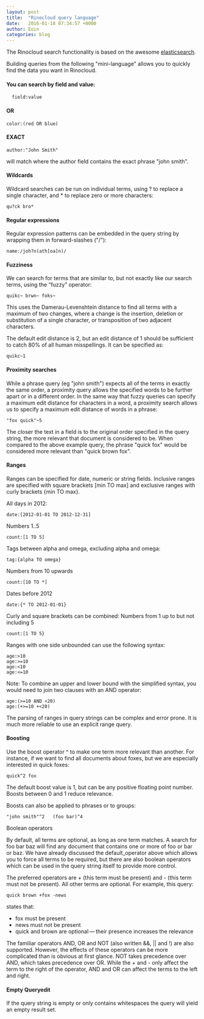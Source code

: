 ```yaml
---
layout: post
title:  "Rinocloud query language"
date:   2016-01-18 07:34:57 +0000
author: Eoin
categories: blog
---
```


The Rinocloud search functionality is based on the awesome [elasticsearch](http://elastic.co).

Building queries from the following "mini-language" allows you to quickly find the data you want in Rinocloud.

#### You can search by field and value:

  ```
    field:value
  ```

#### OR

  ```
  color:(red OR blue)
  ```

#### EXACT

  ```
  author:"John Smith"
  ```

will match where the author field contains the exact phrase "john smith".

#### Wildcards

Wildcard searches can be run on individual terms, using ? to replace a single character, and * to replace zero or more characters:

```
qu?ck bro*
```

#### Regular expressions

Regular expression patterns can be embedded in the query string by wrapping them in forward-slashes ("/"):

```
name:/joh?n(ath[oa]n)/
```

#### Fuzziness

We can search for terms that are similar to, but not exactly like our search terms, using the “fuzzy” operator:

```
quikc~ brwn~ foks~
```

This uses the Damerau-Levenshtein distance to find all terms with a maximum of two changes, where a change is the insertion, deletion or substitution of a single character, or transposition of two adjacent characters.

The default edit distance is 2, but an edit distance of 1 should be sufficient to catch 80% of all human misspellings. It can be specified as:

```
quikc~1
```

#### Proximity searches

While a phrase query (eg "john smith") expects all of the terms in exactly the same order, a proximity query allows the specified words to be further apart or in a different order. In the same way that fuzzy queries can specify a maximum edit distance for characters in a word, a proximity search allows us to specify a maximum edit distance of words in a phrase:

```
"fox quick"~5
```

The closer the text in a field is to the original order specified in the query string, the more relevant that document is considered to be. When compared to the above example query, the phrase "quick fox" would be considered more relevant than "quick brown fox".

#### Ranges

Ranges can be specified for date, numeric or string fields. Inclusive ranges are specified with square brackets [min TO max] and exclusive ranges with curly brackets {min TO max}.

All days in 2012:

```
date:[2012-01-01 TO 2012-12-31]
```

Numbers 1..5

```
count:[1 TO 5]
```

Tags between alpha and omega, excluding alpha and omega:

```
tag:{alpha TO omega}
```

Numbers from 10 upwards

```
count:[10 TO *]
```

Dates before 2012

```
date:{* TO 2012-01-01}
```

Curly and square brackets can be combined:
Numbers from 1 up to but not including 5

```
count:[1 TO 5}
```

Ranges with one side unbounded can use the following syntax:

```
age:>10
age:>=10
age:<10
age:<=10
```

Note:
To combine an upper and lower bound with the simplified syntax, you would need to join two clauses with an AND operator:

```
age:(>=10 AND <20)
age:(+>=10 +<20)
```

The parsing of ranges in query strings can be complex and error prone. It is much more reliable to use an explicit range query.

#### Boosting

Use the boost operator ^ to make one term more relevant than another. For instance, if we want to find all documents about foxes, but we are especially interested in quick foxes:

```
quick^2 fox
```

The default boost value is 1, but can be any positive floating point number. Boosts between 0 and 1 reduce relevance.

Boosts can also be applied to phrases or to groups:

```
"john smith"^2   (foo bar)^4
```

Boolean operators

By default, all terms are optional, as long as one term matches. A search for foo bar baz will find any document that contains one or more of foo or bar or baz. We have already discussed the default_operator above which allows you to force all terms to be required, but there are also boolean operators which can be used in the query string itself to provide more control.

The preferred operators are + (this term must be present) and - (this term must not be present). All other terms are optional. For example, this query:

```
quick brown +fox -news
```

states that:

- fox must be present
- news must not be present
- quick and brown are optional — their presence increases the relevance

The familiar operators AND, OR and NOT (also written &&, \|\| and !) are also supported. However, the effects of these operators can be more complicated than is obvious at first glance. NOT takes precedence over AND, which takes precedence over OR. While the + and - only affect the term to the right of the operator, AND and OR can affect the terms to the left and right.

#### Empty Queryedit

If the query string is empty or only contains whitespaces the query will yield an empty result set.

